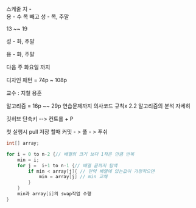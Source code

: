 스케줄 
지 -   
용 -  수 목 빼고 
성 -  목, 주말


13 ~~ 19 

성 - 화, 주말

용 - 화,   주말


다음 주 화요일 까지

디자인 패턴 = 74p ~ 108p

교수 : 지철 용훈

알고리즘 = 16p ~~ 29p 연습문제까지
	의사코드 규칙x
	2.2 알고리즘의 분석 자세히




깃허브 단축키 --> 컨트롤 + P

첫 실행시 pull 
저장 할때 커밋 - > 풀 - > 푸쉬


```java
int[] array;

for i = 0 to n-2 {// 배열의 크기 보다 1작은 만큼 반복
	min = i;
	for j =  i+1 to n-1 {// 배열 끝까지 탐색
		if min < array[j]{ // 만약 배열에 있는값이 가장작으면
			min = array[j] // min 교체
		}
	}
	min과 array[i]의 swap작업 수행
}
```
